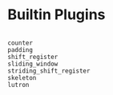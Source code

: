 # Builtin Plugins

```{toctree}

counter
padding
shift_register
sliding_window
striding_shift_register
skeleton
lutron
```
